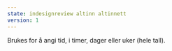 ```yaml
---
state: indesignreview altinn altinnett
version: 1
---
```


Brukes for å angi tid, i timer, dager eller uker (hele tall).